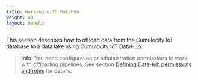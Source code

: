 ```yaml
---
title: Working with DataHub
weight: 40
layout: bundle
---
```


This section describes how to offload data from the Cumulocity IoT database to a data lake using Cumulocity IoT DataHub.

>**Info**: You need configuration or administration permissions to work with offloading pipelines. See section [Defining DataHub permissions and roles](/datahub/setting-up-datahub#defining-permissions) for details.